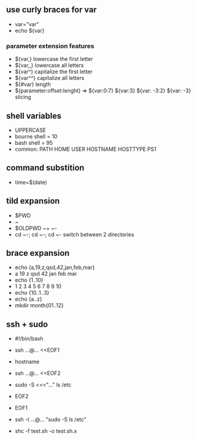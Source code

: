 ## use curly braces for var
- var="var"
- echo ${var}
### parameter extension features
- ${var,} lowercase the first letter
- ${var,,} lowercase all letters
- ${var^} capitalize the first letter
- ${var^^} capitalize all letters
- ${#var} length
- ${parameter:offset:lenght} => ${var:0:7} ${var:3} ${var: -3:2} ${var: -3} slicing

## shell variables 
- UPPERCASE
- bourne shell = 10
- bash shell = 95
- common: PATH HOME USER HOSTNAME HOSTTYPE PS1
 
## command substition
- time=$(date)

## tild expansion
- $PWD 
- ~
- $OLDPWD ~+ ~-
- cd ~-; cd ~-; cd ~-  switch between 2 directories

## brace expansion
- echo {a,19,z,qsd,42,jan,feb,mar}
- a 19 z qsd 42 jan feb mar
- echo {1..10}
- 1 2 3 4 5 6 7 8 9 10
- echo {10..1..3}
- echo {a..z}
- mkdir month{01..12}


## ssh + sudo
- #!/bin/bash
- ssh ...@... <<EOF1
- hostname
- ssh ...@... <<EOF2 
- sudo -S <<<"..." ls /etc
- EOF2
- EOF1

- ssh -t ...@... "sudo -S ls /etc"
- shc -f test.sh -o test.sh.x

